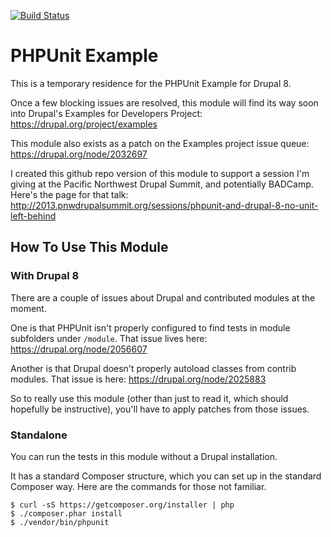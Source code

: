 [![Build Status](https://travis-ci.org/paul-m/phpunit_example.png?branch=master)](https://travis-ci.org/paul-m/phpunit_example)

PHPUnit Example
===============

This is a temporary residence for the PHPUnit Example for Drupal 8.

Once a few blocking issues are resolved, this module will find its way soon into Drupal's Examples for Developers Project: https://drupal.org/project/examples

This module also exists as a patch on the Examples project issue queue: https://drupal.org/node/2032697

I created this github repo version of this module to support a session I'm giving at the Pacific Northwest Drupal Summit, and potentially BADCamp. Here's the page for that talk: http://2013.pnwdrupalsummit.org/sessions/phpunit-and-drupal-8-no-unit-left-behind

How To Use This Module
----------------------

### With Drupal 8

There are a couple of issues about Drupal and contributed modules at the moment.

One is that PHPUnit isn't properly configured to find tests in module subfolders under `/module`. That issue lives here: https://drupal.org/node/2056607

Another is that Drupal doesn't properly autoload classes from contrib modules. That issue is here: https://drupal.org/node/2025883

So to really use this module (other than just to read it, which should hopefully be instructive), you'll have to apply patches from those issues.

### Standalone

You can run the tests in this module without a Drupal installation.

It has a standard Composer structure, which you can set up in the standard Composer way. Here are the commands for those not familiar.

	$ curl -sS https://getcomposer.org/installer | php
	$ ./composer.phar install
	$ ./vendor/bin/phpunit


